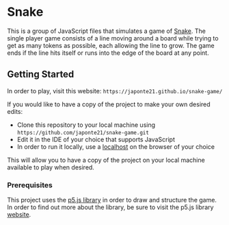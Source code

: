 # Snake

This is a group of JavaScript files that simulates a game of [Snake](<https://en.wikipedia.org/wiki/Snake_(video_game_genre)>).
The single player game consists of a line moving around a board while trying to get as many tokens as possible, each
allowing the line to grow. The game ends if the line hits itself or runs into the edge of the board at any point.

## Getting Started

In order to play, visit this website: `https://japonte21.github.io/snake-game/`

If you would like to have a copy of the project to make your own desired edits:

- Clone this repository to your local machine using `https://github.com/japonte21/snake-game.git`
- Edit it in the IDE of your choice that supports JavaScript
- In order to run it locally, use a [localhost](https://en.wikipedia.org/wiki/Localhost) on the browser of your choice

This will allow you to have a copy of the project on your local machine available to play when desired.

### Prerequisites

This project uses the [p5.js library](https://p5js.org/download/) in order to draw and structure the game. In order to find
out more about the library, be sure to visit the p5.js library [website](https://p5js.org/).
